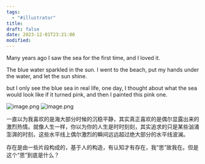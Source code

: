 ```yaml
---
tags:
  - "#illustrator"
title: 
draft: false
date: 2023-12-01T23:21:00
modified:
---
```

Many years ago I saw the sea for the first time, and I loved it. 

The blue water sparkled in the sun. I went to the beach, put my hands under the water, and let the sun shine.

but I only see the blue sea in real life, one day, I thought about what the sea would look like if it turned pink, and then I painted this pink one.

![image.png](https://raw.githubusercontent.com/SibylYang55/tuchuang/master/img/20231201231732.png)
![image.png](https://raw.githubusercontent.com/SibylYang55/tuchuang/master/img/20231201231831.png)

一直以为我喜欢的是海大部分时候的沉稳平静，其实真正喜欢的是偶尔显露出来的激烈热情。就像人生一样，你以为你的人生是时时刻刻，其实追求的只是某些汹涌澎湃的时刻，这些水平线上偶尔激烈的瞬间远远超过绝大部分的水平线波澜。

存在是由一些片段构成的，基于人的构造，有认知才有存在，我“思”故我在。但是这个“思”到底是什么？



